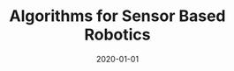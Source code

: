---
title: "Algorithms for Sensor Based Robotics"
collection: teaching
type: "Graduate Course"
permalink: /teaching/2020-spring-teaching
venue: "Johns Hopkins University, Department of Computer Science"
date: 2020-01-01
location: "Baltimore, MD, USA"
---